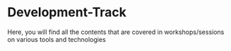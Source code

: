 # Development-Track
Here, you will find all the contents that are covered in workshops/sessions on various tools and technologies
